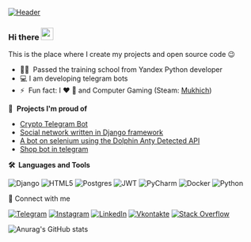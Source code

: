 [![Header](https://github.com/emuhich/emuhich/blob/main/asets/fire.gif)](https://t.me/emuhich)
### Hi there <a href="https://t.me/emuhich"><img src="https://media.giphy.com/media/hvRJCLFzcasrR4ia7z/giphy.gif" width="25px"></a>
This is the place where I create my projects and open source code :wink:

 - 👨‍🎓 &nbsp;Passed the training school from Yandex Python developer
 -  :computer:  I am developing telegram bots
 - ⚡ &nbsp;Fun fact: I :heart: :pizza: and Computer Gaming (Steam: [Mukhich](https://steamcommunity.com/profiles/76561198376574931/))

📕 &nbsp;**Projects I'm proud of**
- [Crypto Telegram Bot](https://github.com/emuhich/CryptoBot)
- [Social network written in Django framework](https://github.com/emuhich/hw05_final)
- [A bot on selenium using the Dolphin Anty Detected API](https://github.com/emuhich/auto_reg_betere)
- [Shop bot in telegram](https://github.com/emuhich/strokibot)

<b>🛠️&nbsp;&nbsp;Languages&nbsp;and&nbsp;Tools</b>

![Django](https://img.shields.io/badge/-Django-090909?style=for-the-badge&logo=django&logoColor=77cb98)
![HTML5](https://img.shields.io/badge/html5-090909?style=for-the-badge&logo=html5&logoColor=red)
![Postgres](https://img.shields.io/badge/postgres-090909?style=for-the-badge&logo=postgresql&logoColor=blue)
![JWT](https://img.shields.io/badge/JWT-090909?style=for-the-badge&logo=JSON%20web%20tokens)
![PyCharm](https://img.shields.io/badge/pycharm-090909?style=for-the-badge&logo=pycharm&logoColor=black&color=black&labelColor=green)
![Docker](https://img.shields.io/badge/docker-090909?style=for-the-badge&logo=docker&logoColor=blue)
![Python](https://img.shields.io/badge/python-090909?style=for-the-badge&logo=python&logoColor=ffdd54)

🔗  Connect with me

[![Telegram](https://img.shields.io/badge/-Telegram-090909?style=for-the-badge&logo=telegram&logoColor=27A0D9)](https://t.me/emuhich)
[![Instagram](https://img.shields.io/badge/-Instagram-090909?style=for-the-badge&logo=instagram&logoColor=B4068E)](https://instagram.com/_e9orka_)
[![LinkedIn](https://img.shields.io/badge/-LinkedIn-090909?style=for-the-badge&logo=linkedin&logoColor=007BB6)](***)
[![Vkontakte](https://img.shields.io/badge/-Vkontakte-090909?style=for-the-badge&logo=Vk&logoColor=4F7DB3)](https://vk.com/emuhich)
[![Stack Overflow](https://img.shields.io/badge/-Stackoverflow-090909?style=for-the-badge&logo=stack-overflow&logoColor=orange)](https://ru.stackoverflow.com/users/471197/Егор-Мухаметвафин)

![Anurag's GitHub stats](https://github-readme-stats.vercel.app/api?username=emuhich&show_icons=true&theme=dark)
